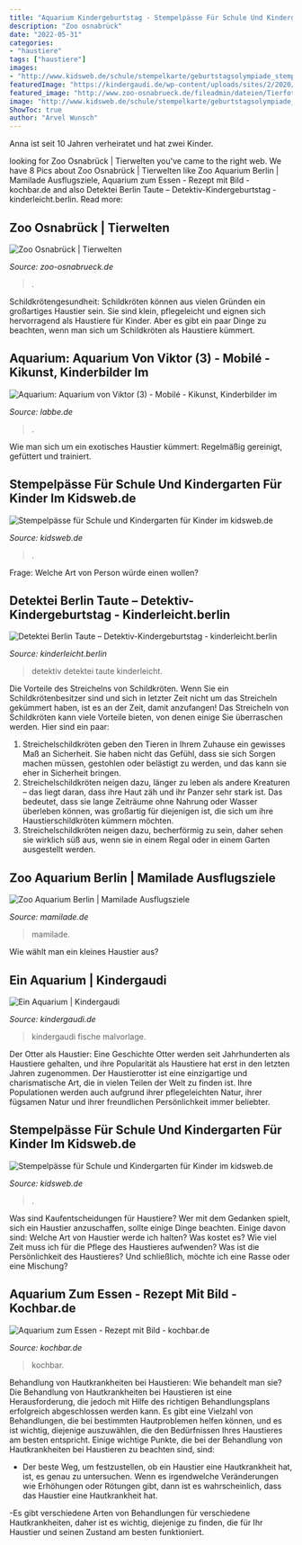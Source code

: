 ```yaml
---
title: "Aquarium Kindergeburtstag - Stempelpässe Für Schule Und Kindergarten Für Kinder Im Kidsweb.de"
description: "Zoo osnabrück"
date: "2022-05-31"
categories:
- "haustiere"
tags: ["haustiere"]
images:
- "http://www.kidsweb.de/schule/stempelkarte/geburtstagsolympiade_stempelkarte.gif"
featuredImage: "https://kindergaudi.de/wp-content/uploads/sites/2/2020/05/4_Fische_im_Aquarium_hell.png"
featured_image: "http://www.zoo-osnabrueck.de/fileadmin/dateien/Tierfotos/Samburu-Giraffen.JPG"
image: "http://www.kidsweb.de/schule/stempelkarte/geburtstagsolympiade_stempelkarte.gif"
ShowToc: true
author: "Arvel Wunsch"
---
```



Anna ist seit 10 Jahren verheiratet und hat zwei Kinder.

	

		
looking for Zoo Osnabrück | Tierwelten you've came to the right web. We have 8 Pics about Zoo Osnabrück | Tierwelten like Zoo Aquarium Berlin | Mamilade Ausflugsziele, Aquarium zum Essen - Rezept mit Bild - kochbar.de and also Detektei Berlin Taute – Detektiv-Kindergeburtstag - kinderleicht.berlin. Read more:
		
    
## Zoo Osnabrück | Tierwelten

<img loading=lazy src="http://www.zoo-osnabrueck.de/fileadmin/dateien/Tierfotos/Samburu-Giraffen.JPG" onerror="this.onerror=null;this.src='https://tse4.mm.bing.net/th?id=OIP.ozc7IgBJ5voxmIqqbEsUIwHaE7&amp;pid=15.1';" alt="Zoo Osnabrück | Tierwelten">

_Source: zoo-osnabrueck.de_

>. 

	

Schildkrötengesundheit:
Schildkröten können aus vielen Gründen ein großartiges Haustier sein. Sie sind klein, pflegeleicht und eignen sich hervorragend als Haustiere für Kinder. Aber es gibt ein paar Dinge zu beachten, wenn man sich um Schildkröten als Haustiere kümmert.

    
## Aquarium: Aquarium Von Viktor (3) - Mobilé - Kikunst, Kinderbilder Im

<img loading=lazy src="http://www.labbe.de/kikunst/bilden/3353.jpg" onerror="this.onerror=null;this.src='https://tse3.mm.bing.net/th?id=OIP.QVCHyT_s8Kxey94oj2GrzAHaEN&amp;pid=15.1';" alt="Aquarium: Aquarium von Viktor (3) - Mobilé - Kikunst, Kinderbilder im">

_Source: labbe.de_

>. 

	

Wie man sich um ein exotisches Haustier kümmert: Regelmäßig gereinigt, gefüttert und trainiert.

    
## Stempelpässe Für Schule Und Kindergarten Für Kinder Im Kidsweb.de

<img loading=lazy src="http://www.kidsweb.de/schule/stempelkarte/der_natur_auf_der_spur_laufkarte.gif" onerror="this.onerror=null;this.src='https://tse2.mm.bing.net/th?id=OIP.NCjHgdTPNKarje__ZJ78vgAAAA&amp;pid=15.1';" alt="Stempelpässe für Schule und Kindergarten für Kinder im kidsweb.de">

_Source: kidsweb.de_

>. 

	

Frage: Welche Art von Person würde einen wollen?

    
## Detektei Berlin Taute – Detektiv-Kindergeburtstag - Kinderleicht.berlin

<img loading=lazy src="https://kinderleicht.berlin/wp-content/uploads/2020/08/detektiv-kindergeburtstag-am-tatort.jpg" onerror="this.onerror=null;this.src='https://tse4.mm.bing.net/th?id=OIP.Eg9orifvpNKb7joizuKqHgHaEK&amp;pid=15.1';" alt="Detektei Berlin Taute – Detektiv-Kindergeburtstag - kinderleicht.berlin">

_Source: kinderleicht.berlin_

>detektiv detektei taute kinderleicht. 

	

Die Vorteile des Streichelns von Schildkröten.
Wenn Sie ein Schildkrötenbesitzer sind und sich in letzter Zeit nicht um das Streicheln gekümmert haben, ist es an der Zeit, damit anzufangen! Das Streicheln von Schildkröten kann viele Vorteile bieten, von denen einige Sie überraschen werden. Hier sind ein paar:
1) Streichelschildkröten geben den Tieren in Ihrem Zuhause ein gewisses Maß an Sicherheit. Sie haben nicht das Gefühl, dass sie sich Sorgen machen müssen, gestohlen oder belästigt zu werden, und das kann sie eher in Sicherheit bringen.
2) Streichelschildkröten neigen dazu, länger zu leben als andere Kreaturen – das liegt daran, dass ihre Haut zäh und ihr Panzer sehr stark ist. Das bedeutet, dass sie lange Zeiträume ohne Nahrung oder Wasser überleben können, was großartig für diejenigen ist, die sich um ihre Haustierschildkröten kümmern möchten.
3) Streichelschildkröten neigen dazu, becherförmig zu sein, daher sehen sie wirklich süß aus, wenn sie in einem Regal oder in einem Garten ausgestellt werden.

    
## Zoo Aquarium Berlin | Mamilade Ausflugsziele

<img loading=lazy src="https://www.mamilade.de/sites/default/files/field/image/aquarium_berlin.png" onerror="this.onerror=null;this.src='https://tse4.mm.bing.net/th?id=OIP.KdJarm_9uvMoEfjiBYftowHaD9&amp;pid=15.1';" alt="Zoo Aquarium Berlin | Mamilade Ausflugsziele">

_Source: mamilade.de_

>mamilade. 

	

Wie wählt man ein kleines Haustier aus?

    
## Ein Aquarium | Kindergaudi

<img loading=lazy src="https://kindergaudi.de/wp-content/uploads/sites/2/2020/05/4_Fische_im_Aquarium_hell.png" onerror="this.onerror=null;this.src='https://tse1.mm.bing.net/th?id=OIP.hp4wOmGvg8w-j1w-AFoKVwHaFa&amp;pid=15.1';" alt="Ein Aquarium | Kindergaudi">

_Source: kindergaudi.de_

>kindergaudi fische malvorlage. 

	

Der Otter als Haustier: Eine Geschichte
Otter werden seit Jahrhunderten als Haustiere gehalten, und ihre Popularität als Haustiere hat erst in den letzten Jahren zugenommen. Der Haustierotter ist eine einzigartige und charismatische Art, die in vielen Teilen der Welt zu finden ist. Ihre Populationen werden auch aufgrund ihrer pflegeleichten Natur, ihrer fügsamen Natur und ihrer freundlichen Persönlichkeit immer beliebter.

    
## Stempelpässe Für Schule Und Kindergarten Für Kinder Im Kidsweb.de

<img loading=lazy src="http://www.kidsweb.de/schule/stempelkarte/geburtstagsolympiade_stempelkarte.gif" onerror="this.onerror=null;this.src='https://tse4.mm.bing.net/th?id=OIP._znFx3SLuR0DPZwFFPfT6wAAAA&amp;pid=15.1';" alt="Stempelpässe für Schule und Kindergarten für Kinder im kidsweb.de">

_Source: kidsweb.de_

>. 

	

Was sind Kaufentscheidungen für Haustiere?
Wer mit dem Gedanken spielt, sich ein Haustier anzuschaffen, sollte einige Dinge beachten. Einige davon sind: Welche Art von Haustier werde ich halten? Was kostet es? Wie viel Zeit muss ich für die Pflege des Haustieres aufwenden? Was ist die Persönlichkeit des Haustieres? Und schließlich, möchte ich eine Rasse oder eine Mischung?

    
## Aquarium Zum Essen - Rezept Mit Bild - Kochbar.de

<img loading=lazy src="http://ais.kochbar.de/kbrezept/476899_721189/620x465/aquarium-zum-essen-rezept.jpg" onerror="this.onerror=null;this.src='https://tse1.mm.bing.net/th?id=OIP.9EDDlBsPxkQ4aBTDdGUCNQHaE6&amp;pid=15.1';" alt="Aquarium zum Essen - Rezept mit Bild - kochbar.de">

_Source: kochbar.de_

>kochbar. 

	

Behandlung von Hautkrankheiten bei Haustieren: Wie behandelt man sie?
Die Behandlung von Hautkrankheiten bei Haustieren ist eine Herausforderung, die jedoch mit Hilfe des richtigen Behandlungsplans erfolgreich abgeschlossen werden kann. Es gibt eine Vielzahl von Behandlungen, die bei bestimmten Hautproblemen helfen können, und es ist wichtig, diejenige auszuwählen, die den Bedürfnissen Ihres Haustieres am besten entspricht. Einige wichtige Punkte, die bei der Behandlung von Hautkrankheiten bei Haustieren zu beachten sind, sind:
- Der beste Weg, um festzustellen, ob ein Haustier eine Hautkrankheit hat, ist, es genau zu untersuchen. Wenn es irgendwelche Veränderungen wie Erhöhungen oder Rötungen gibt, dann ist es wahrscheinlich, dass das Haustier eine Hautkrankheit hat.

-Es gibt verschiedene Arten von Behandlungen für verschiedene Hautkrankheiten, daher ist es wichtig, diejenige zu finden, die für Ihr Haustier und seinen Zustand am besten funktioniert.

